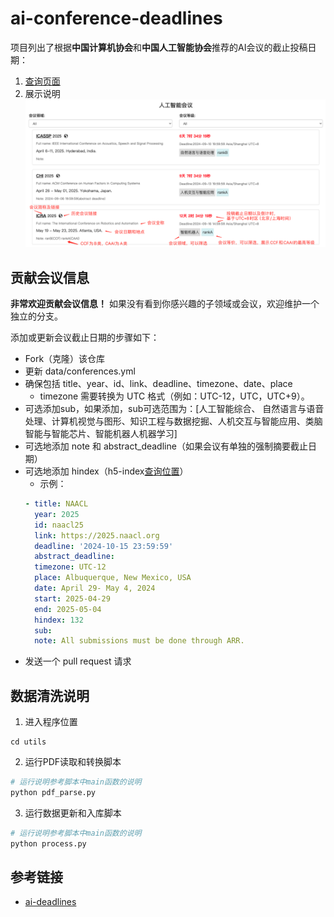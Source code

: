 # ai-conference-deadlines
项目列出了根据**中国计算机协会**和**中国人工智能协会**推荐的AI会议的截止投稿日期：
1. [查询页面](https://www.aihomecaring.com/?conference/)
2. 展示说明
![ai-conference-dealines-demo.png](assets%2Fai-conference-dealines-demo.png)

## 贡献会议信息

**非常欢迎贡献会议信息！** 如果没有看到你感兴趣的子领域或会议，欢迎维护一个独立的分支。

添加或更新会议截止日期的步骤如下：

- Fork（克隆）该仓库
- 更新 data/conferences.yml
- 确保包括 title、year、id、link、deadline、timezone、date、place
   + timezone 需要转换为 UTC 格式（例如：UTC-12，UTC，UTC+9）。
- 可选添加sub，如果添加，sub可选范围为：[人工智能综合、 自然语言与语音处理、计算机视觉与图形、知识工程与数据挖掘、人机交互与智能应用、类脑智能与智能芯片、智能机器人机器学习]
- 可选地添加 note 和 abstract_deadline（如果会议有单独的强制摘要截止日期）
- 可选地添加 hindex（h5-index[查询位置](https://scholar.google.com/citations?view_op=top_venues&vq=eng)）
  - 示例：
  ```yaml
  - title: NAACL
    year: 2025
    id: naacl25
    link: https://2025.naacl.org
    deadline: '2024-10-15 23:59:59'
    abstract_deadline: 
    timezone: UTC-12
    place: Albuquerque, New Mexico, USA
    date: April 29- May 4, 2024
    start: 2025-04-29
    end: 2025-05-04
    hindex: 132
    sub: 
    note: All submissions must be done through ARR.
  ```
- 发送一个 pull request 请求

## 数据清洗说明
1. 进入程序位置
```shell
cd utils
```
2. 运行PDF读取和转换脚本
```python
# 运行说明参考脚本中main函数的说明
python pdf_parse.py
```
3. 运行数据更新和入库脚本
```python
# 运行说明参考脚本中main函数的说明
python process.py
```

## 参考链接
- [ai-deadlines](https://github.com/paperswithcode/ai-deadlines)
